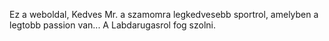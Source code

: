 Ez a weboldal, Kedves Mr. a szamomra legkedvesebb sportrol, amelyben a legtobb passion van... A Labdarugasrol fog szolni.
